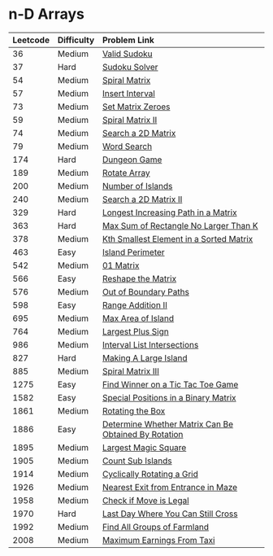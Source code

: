 # n-D Arrays



| Leetcode | Difficulty | Problem Link |
| :--- | :--- | :--- |
| 36 | Medium | [Valid Sudoku](../difficulty-based-problem-index/leetcode-medium/leetcode-36-valid-sudoku.md) |
| 37 | Hard | [Sudoku Solver](../difficulty-based-problem-index/leetcode-hard/leetcode-37-sudoku-solver.md) |
| 54 | Medium | [Spiral Matrix](../difficulty-based-problem-index/leetcode-medium/leetcode-54-spiral-matrix.md) |
| 57 | Medium | [Insert Interval](../difficulty-based-problem-index/leetcode-medium/leetcode-57-insert-interval.md) |
| 73 | Medium | [Set Matrix Zeroes](../difficulty-based-problem-index/leetcode-medium/leetcode-73-set-matrix-zeroes.md) |
| 59 | Medium | [Spiral Matrix II](../difficulty-based-problem-index/leetcode-medium/leetcode-59-spiral-matrix-ii.md) |
| 74 | Medium | [Search a 2D Matrix](../difficulty-based-problem-index/leetcode-medium/leetcode-74-search-a-2d-matrix.md) |
| 79 | Medium | [Word Search](../difficulty-based-problem-index/leetcode-medium/leetcode-79-word-search.md) |
| 174 | Hard | [Dungeon Game](../difficulty-based-problem-index/leetcode-hard/leetcode-174-dungeon-game.md) |
| 189 | Medium | [Rotate Array](../difficulty-based-problem-index/leetcode-medium/leetcode-189-rotate-array.md) |
| 200 | Medium | [Number of Islands](../difficulty-based-problem-index/leetcode-medium/leetcode-200-number-of-islands.md) |
| 240 | Medium | [Search a 2D Matrix II](../difficulty-based-problem-index/leetcode-medium/leetcode-240-search-a-2d-matrix-ii.md) |
| 329 | Hard | [Longest Increasing Path in a Matrix](../difficulty-based-problem-index/leetcode-hard/leetcode-329-longest-increasing-path-in-a-matrix.md) |
| 363 | Hard | [Max Sum of Rectangle No Larger Than K](../difficulty-based-problem-index/leetcode-hard/leetcode-363-max-sum-of-rectangle-no-larger-than-k.md) |
| 378 | Medium | [Kth Smallest Element in a Sorted Matrix](../difficulty-based-problem-index/leetcode-medium/leetcode-378-kth-smallest-element-in-a-sorted-matrix.md) |
| 463 | Easy | [Island Perimeter](../difficulty-based-problem-index/leetcode-easy/leetcode-463-island-perimeter.md) |
| 542 | Medium | [01 Matrix](../difficulty-based-problem-index/leetcode-medium/leetcode-542-01-matrix.md) |
| 566 | Easy | [Reshape the Matrix](../difficulty-based-problem-index/leetcode-easy/leetcode-566-reshape-the-matrix.md) |
| 576 | Medium | [Out of Boundary Paths](../difficulty-based-problem-index/leetcode-medium/leetcode-576-out-of-boundary-paths.md) |
| 598 | Easy | [Range Addition II](../difficulty-based-problem-index/leetcode-easy/leetcode-598-range-addition-ii.md) |
| 695 | Medium | [Max Area of Island](../difficulty-based-problem-index/leetcode-medium/leetcode-695-max-area-of-island.md) |
| 764 | Medium | [Largest Plus Sign](../difficulty-based-problem-index/leetcode-medium/leetcode-764-largest-plus-sign.md) |
| 986 | Medium | [Interval List Intersections](../difficulty-based-problem-index/leetcode-medium/leetcode-986-interval-list-intersections.md) |
| 827 | Hard | [Making A Large Island](../difficulty-based-problem-index/leetcode-hard/leetcode-827-making-a-large-island.md) |
| 885 | Medium | [Spiral Matrix III](../difficulty-based-problem-index/leetcode-medium/leetcode-885-spiral-matrix-iii.md) |
| 1275 | Easy | [Find Winner on a Tic Tac Toe Game](../difficulty-based-problem-index/leetcode-easy/leetcode-1275-find-winner-on-a-tic-tac-toe-game.md) |
| 1582 | Easy | [Special Positions in a Binary Matrix](../difficulty-based-problem-index/leetcode-easy/leetcode-1582-special-positions-in-a-binary-matrix.md) |
| 1861 | Medium | [Rotating the Box](../difficulty-based-problem-index/leetcode-medium/leetcode-1861-rotating-the-box.md) |
| 1886 | Easy | [Determine Whether Matrix Can Be Obtained By Rotation](../difficulty-based-problem-index/leetcode-easy/leetcode-1886-determine-whether-matrix-can-be-obtained-by-rotation.md) |
| 1895 | Medium | [Largest Magic Square](../difficulty-based-problem-index/leetcode-medium/leetcode-1895-largest-magic-square.md) |
| 1905 | Medium | [Count Sub Islands](../difficulty-based-problem-index/leetcode-medium/leetcode-1905-count-sub-islands.md) |
| 1914 | Medium | [Cyclically Rotating a Grid](../difficulty-based-problem-index/leetcode-medium/leetcode-1914-cyclically-rotating-a-grid.md) |
| 1926 | Medium | [Nearest Exit from Entrance in Maze](../difficulty-based-problem-index/leetcode-medium/leetcode-1926-nearest-exit-from-entrance-in-maze.md) |
| 1958 | Medium | [Check if Move is Legal](../difficulty-based-problem-index/leetcode-medium/leetcode-1958-check-if-move-is-legal.md) |
| 1970 | Hard | [Last Day Where You Can Still Cross](../difficulty-based-problem-index/leetcode-hard/leetcode-1970-last-day-where-you-can-still-cross.md) |
| 1992 | Medium | [Find All Groups of Farmland](../difficulty-based-problem-index/leetcode-medium/leetcode-1992-find-all-groups-of-farmland.md) |
| 2008 | Medium | [Maximum Earnings From Taxi](../difficulty-based-problem-index/leetcode-medium/leetcode-2008-maximum-earnings-from-taxi.md) |

